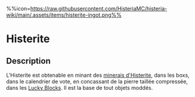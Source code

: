 %%icon=https://raw.githubusercontent.com/HisteriaMC/histeria-wiki/main/.assets/items/histerite-ingot.png%%

# Histerite

## Description
L'Histerite est obtenable en minant des [minerais d'Histerite](https://histeria.fr/wiki/blocs/histerite-ore), dans les boxs, dans le calendrier de vote, en concassant de la pierre taillée compressée, dans les [Lucky Blocks](https://histeria.fr/wiki/blocs/lucky-block).
Il est la base de tout objets moddés.